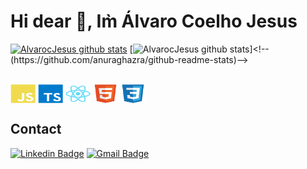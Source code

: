# Hi dear 👋, Im̀ Álvaro Coelho Jesus

<!--
**AlvarocJesus/AlvarocJesus** is a ✨ _special_ ✨ repository because its `README.md` (this file) appears on your GitHub profile.-->

<!--## Welcome!-->
 
<!--## About me -->
<!--Sou formado no curso técnico de Automação Industrial pelo Instituto Federal de Educação, Ciência e Tecnologia – Campus Suzano. Estou iniciando na carreira de desenvolvimento web.-->

 <!--<div>
  <a href="https://github.com/rafaballerini">
  <img height="180em" src="https://github-readme-stats.vercel.app/api?username=rafaballerini&show_icons=true&theme=dracula&include_all_commits=true&count_private=true"/>
  <img height="180em" src="https://github-readme-stats.vercel.app/api/top-langs/?username=rafaballerini&layout=compact&langs_count=8&theme=dracula"/>
<div>-->

[![AlvarocJesus github stats](https://github-readme-stats.vercel.app/api?username=AlvarocJesus&show_icons=true&theme=&include_all_commits=true&count_private=true)](https://github.com/anuraghazra/github-readme-stats)
[![AlvarocJesus github stats](https://github-readme-stats.vercel.app/api/top-langs/?username=rafaballerini&layout=compact&langs_count=8&theme=dracula")]<!--(https://github.com/anuraghazra/github-readme-stats)-->

<div style="display: inline_block"><br>
  <img align="center" alt="AvlarocJesus-Js" height="30" width="40" src="https://raw.githubusercontent.com/devicons/devicon/master/icons/javascript/javascript-plain.svg">
  <img align="center" alt="AvlarocJesus-Ts" height="30" width="40" src="https://raw.githubusercontent.com/devicons/devicon/master/icons/typescript/typescript-plain.svg">
  <img align="center" alt="AvlarocJesus-React" height="30" width="40" src="https://raw.githubusercontent.com/devicons/devicon/master/icons/react/react-original.svg">
  <img align="center" alt="AvlarocJesus-HTML" height="30" width="40" src="https://raw.githubusercontent.com/devicons/devicon/master/icons/html5/html5-original.svg">
  <img align="center" alt="AvlarocJesus-CSS" height="30" width="40" src="https://raw.githubusercontent.com/devicons/devicon/master/icons/css3/css3-original.svg">
</div>

<!--<p align="left">
  🦄 Habilidades: HTML, CSS, JavaScript, NodeJS, Express.JS and basic React.JS.
</p>
<p align="left">
  💼 Ferramentas: VSCODE, Linux, Git ,GitHub.
</p>-->
 
## Contact
<!--[![Github Badge](https://img.shields.io/badge/-Github-000?style=flat-square&logo=Github&logoColor=white&link=https://github.com/AlvarocJesus)](https://github.com/AlvarocJesus)-->
[![Linkedin Badge](https://img.shields.io/badge/-LinkedIn-blue?style=flat-square&logo=Linkedin&logoColor=white&link=https://br.linkedin.com/in/alvarocoelhojesus)](https://br.linkedin.com/in/alvarocoelhojesus)
[![Gmail Badge](https://img.shields.io/badge/-Gmail-c14438?style=flat-square&logo=Gmail&logoColor=white&link=mailto:alvarocjesus@gmail.com)](mailto:alvarocjesus@gmail.com)




<!--
 Consulta de ideias
 https://github.com/anuraghazra/github-readme-stats
 https://github.com/alexandresanlim/Badges4-README.md-Profile#-contact-
-->
